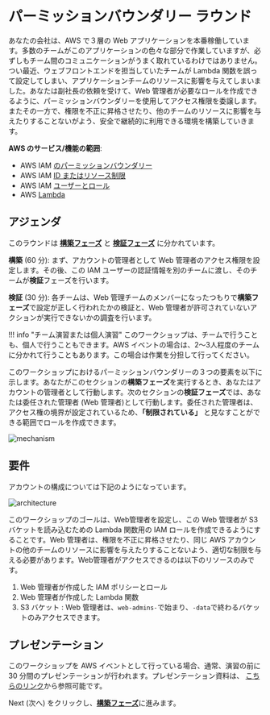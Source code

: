 # パーミッションバウンダリー ラウンド 

あなたの会社は、AWS で３層の Web アプリケーションを本番稼働しています。多数のチームがこのアプリケーションの色々な部分で作業していますが、必ずしもチーム間のコミュニケーションがうまく取れているわけではありません。つい最近、ウェブフロントエンドを担当していたチームが Lambda 関数を誤って設定してしまい、アプリケーションチームのリソースに影響を与えてしまいました。あなたは副社長の依頼を受けて、Web 管理者が必要なロールを作成できるように、パーミッションバウンダリーを使用してアクセス権限を委譲します。またその一方で、権限を不正に昇格させたり、他のチームのリソースに影響を与えたりすることないがよう、安全で継続的に利用できる環境を構築していきます。

**AWS のサービス/機能の範囲**: 

* AWS IAM [のパーミッションバウンダリー](https://docs.aws.amazon.com/IAM/latest/UserGuide/access_policies_boundaries.html) 
* AWS IAM [ID またはリソース制限](https://docs.aws.amazon.com/IAM/latest/UserGuide/reference_identifiers.html)
* AWS IAM [ユーザーとロール](https://docs.aws.amazon.com/IAM/latest/UserGuide/id.html)
* AWS [Lambda](https://docs.aws.amazon.com/lambda/latest/dg/welcome.html)

## アジェンダ

このラウンドは <a href="./build/" target="_blank">**構築フェーズ**</a> と <a href="./verify/" target="_blank">**検証フェーズ**</a> に分かれています。 

**構築** (60 分): まず、アカウントの管理者として Web 管理者のアクセス権限を設定します。その後、この IAM ユーザーの認証情報を別のチームに渡し、そのチームが**検証**フェーズを行います。

**検証** (30 分): 各チームは、Web 管理チームのメンバーになったつもりで**構築フェーズ**で設定が正しく行われたかの検証と、Web 管理者が許可されていないアクションが実行できないかの調査を行います。

!!! info "チーム演習または個人演習"
	このワークショップは、チームで行うことも、個人で行うこともできます。AWS イベントの場合は、2～3人程度のチームに分かれて行うこともあります。この場合は作業を分担して行ってください。 

このワークショップにおけるパーミッションバウンダリーの３つの要素を以下に示します。あなたがこのセクションの**構築フェーズ**を実行するとき、あなたはアカウントの管理者として行動します。次のセクションの**検証フェーズ**では、あなたは委任された管理者 (Web 管理者)として行動します。委任された管理者は、アクセス権の境界が設定されているため、**「制限されている」** と見なすことができる範囲でロールを作成できます。 


![mechanism](./images/permission-boundaries.png)

<!--### Point system
There is a point system for both the **BUILD** and **VERIFY**  activities. Each team also starts out with a number of points they can exchange for hints for various sections. 

Points earned during **VERIFY** Phase:

* 5 points for each requirement fulfilled by the team in the **BUILD** phase 
* 15 points for every major exploit found (components of an individual exploit cannot be combined, e.g. a public bucket that allows Read, Write and List is one exploit. 
-->

## 要件

アカウントの構成については下記のようになっています。


![architecture](./images/architecture.png)

このワークショップのゴールは、Web管理者を設定し、この Web 管理者が S3 バケットを読み込むための Lambda 関数用の IAM ロールを作成できるようにすることです。Web 管理者は、権限を不正に昇格させたり、同じ AWS アカウントの他のチームのリソースに影響を与えたりすることないよう、適切な制限を与える必要があります。Web管理者がアクセスできるのは以下のリソースのみです。

1. Web 管理者が作成した IAM ポリシーとロール 
2. Web 管理者が作成した Lambda 関数
3. S3 バケット : Web 管理者は、``web-admins-``で始まり、``-data``で終わるバケットのみアクセスできます。

## プレゼンテーション

このワークショップを AWS イベントとして行っている場合、通常、演習の前に 30 分間のプレゼンテーションが行われます。プレゼンテーション資料は、 [こちらのリンク](./presentation_JP.pdf)から参照可能です。



Next (次へ) をクリックし、[**構築フェーズ**](./build.md)に進みます。
